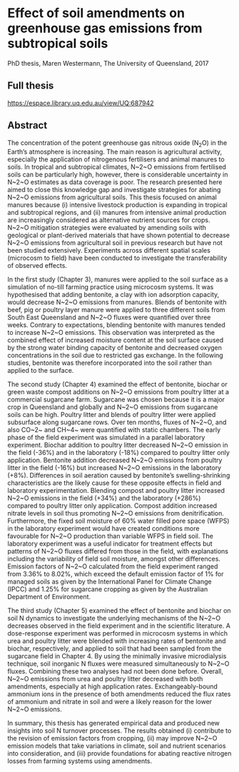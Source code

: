 # Effect of soil amendments on greenhouse gas emissions from subtropical soils

PhD thesis, Maren Westermann, The University of Queensland, 2017

## Full thesis

https://espace.library.uq.edu.au/view/UQ:687942

## Abstract 

The concentration of the potent greenhouse gas nitrous oxide (N<sub>2</sub>O) in the Earth’s atmosphere is
increasing. The main reason is agricultural activity, especially the application of nitrogenous
fertilisers and animal manures to soils. In tropical and subtropical climates, N~2~O emissions from
fertilised soils can be particularly high, however, there is considerable uncertainty in N~2~O estimates
as data coverage is poor. The research presented here aimed to close this knowledge gap and
investigate strategies for abating N~2~O emissions from agricultural soils. This thesis focused on
animal manures because (i) intensive livestock production is expanding in tropical and subtropical
regions, and (ii) manures from intensive animal production are increasingly considered as
alternative nutrient sources for crops. N~2~O mitigation strategies were evaluated by amending soils
with geological or plant-derived materials that have shown potential to decrease N~2~O emissions
from agricultural soil in previous research but have not been studied extensively. Experiments
across different spatial scales (microcosm to field) have been conducted to investigate the
transferability of observed effects.

In the first study (Chapter 3), manures were applied to the soil surface as a simulation of no-till
farming practice using microcosm systems. It was hypothesised that adding bentonite, a clay with
ion adsorption capacity, would decrease N~2~O emissions from manures. Blends of bentonite with
beef, pig or poultry layer manure were applied to three different soils from South East Queensland
and N~2~O fluxes were quantified over three weeks. Contrary to expectations, blending bentonite with
manures tended to increase N~2~O emissions. This observation was interpreted as the combined effect
of increased moisture content at the soil surface caused by the strong water binding capacity of
bentonite and decreased oxygen concentrations in the soil due to restricted gas exchange. In the
following studies, bentonite was therefore incorporated into the soil rather than applied to the
surface.

The second study (Chapter 4) examined the effect of bentonite, biochar or green waste compost
additions on N~2~O emissions from poultry litter at a commercial sugarcane farm. Sugarcane was
chosen because it is a major crop in Queensland and globally and N~2~O emissions from sugarcane
soils can be high. Poultry litter and blends of poultry litter were applied subsurface along sugarcane
rows. Over ten months, fluxes of N~2~O, and also CO~2~ and CH~4~ were quantified with static chambers.
The early phase of the field experiment was simulated in a parallel laboratory experiment. Biochar
addition to poultry litter decreased N~2~O emission in the field (-36%) and in the laboratory (-18%)
compared to poultry litter only application. Bentonite addition decreased N~2~O emissions from
poultry litter in the field (-16%) but increased N~2~O emissions in the laboratory (+8%). Differences
in soil aeration caused by bentonite’s swelling-shrinking characteristics are the likely cause for 
these opposite effects in field and laboratory experimentation. Blending compost and poultry litter
increased N~2~O emissions in the field (+34%) and the laboratory (+286%) compared to poultry litter
only application. Compost addition increased nitrate levels in soil thus promoting N~2~O emissions
from denitrification. Furthermore, the fixed soil moisture of 60% water filled pore space (WFPS) in
the laboratory experiment would have created conditions more favourable for N~2~O production than
variable WFPS in field soil. The laboratory experiment was a useful indicator for treatment effects
but patterns of N~2~O fluxes differed from those in the field, with explanations including the
variability of field soil moisture, amongst other differences. Emission factors of N~2~O calculated
from the field experiment ranged from 3.36% to 8.02%, which exceed the default emission factor of
1% for managed soils as given by the International Panel for Climate Change (IPCC) and 1.25% for
sugarcane cropping as given by the Australian Department of Environment.

The third study (Chapter 5) examined the effect of bentonite and biochar on soil N dynamics to
investigate the underlying mechanisms of the N~2~O decreases observed in the field experiment and in
the scientific literature. A dose-response experiment was performed in microcosm systems in which
urea and poultry litter were blended with increasing rates of bentonite and biochar, respectively, and
applied to soil that had been sampled from the sugarcane field in Chapter 4. By using the minimally
invasive microdialysis technique, soil inorganic N fluxes were measured simultaneously to N~2~O
fluxes. Combining these two analyses had not been done before. Overall, N~2~O emissions from urea
and poultry litter decreased with both amendments, especially at high application rates.
Exchangeably-bound ammonium ions in the presence of both amendments reduced the flux rates of
ammonium and nitrate in soil and were a likely reason for the lower N~2~O emissions.

In summary, this thesis has generated empirical data and produced new insights into soil N turnover
processes. The results obtained (i) contribute to the revision of emission factors from cropping, (ii)
may improve N~2~O emission models that take variations in climate, soil and nutrient scenarios into
consideration, and (iii) provide foundations for abating reactive nitrogen losses from farming
systems using amendments.
